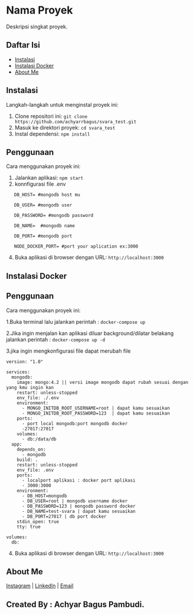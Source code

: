 # Nama Proyek

Deskripsi singkat proyek.

## Daftar Isi

- [Instalasi](#instalasi)
- [Instalasi Docker](#instalasi-docker)
- [About Me ](#about-me)

## Instalasi

Langkah-langkah untuk menginstal proyek ini:

1. Clone repositori ini: `git clone https://github.com/achyarrbagus/svara_test.git`
2. Masuk ke direktori proyek: `cd svara_test`
3. Instal dependensi: `npm install`

## Penggunaan

Cara menggunakan proyek ini:

1. Jalankan aplikasi: `npm start`
2. konnfigurasi file .env
```
   DB_HOST= #mongodb host mu 

   DB_USER= #mongodb user

   DB_PASSWORD= #mongodb password

   DB_NAME=  #mongodb name

   DB_PORT= #mongodb port 

   NODE_DOCKER_PORT= #port your aplication ex:3000
```
4. Buka aplikasi di browser dengan URL: `http://localhost:3000`


## Instalasi Docker

## Penggunaan

Cara menggunakan proyek ini:

1.Buka terminal lalu jalankan perintah : `docker-compose up`

2.Jika ingin menjalan kan aplikasi diluar background/dilatar belakang jalankan perintah : `docker-compose up -d`

3.jika ingin mengkonfigurasi file dapat merubah file


```
version: "1.0"

services:
  mongodb:
    image: mongo:4.2 || versi image mongodb dapat rubah sesuai dengan yang kmu ingin kan
    restart: unless-stopped
    env_file: ./.env
    environment:
      - MONGO_INITDB_ROOT_USERNAME=root | dapat kamu sesuaikan
      - MONGO_INITDB_ROOT_PASSWORD=123  | dapat kamu sesuaikan
    ports:
      - port local mongodb:port mongodb docker
      -27017:27017
    volumes:
      - db:/data/db
  app:
    depends_on:
      - mongodb
    build: .
    restart: unless-stopped
    env_file: .env
    ports:
      - localport aplikasi : docker port aplikasi
      - 3000:3000
    environment:
      - DB_HOST=mongodb 
      - DB_USER=root | mongodb username docker 
      - DB_PASSWORD=123 | mongodb password docker
      - DB_NAME=test-svara | dapat kamu sesuaikan
      - DB_PORT=27017 | db port docker
    stdin_open: true
    tty: true

volumes:
  db:
```
4. Buka aplikasi di browser dengan URL: `http://localhost:3000`

## About Me
[Instagram](https://www.instagram.com/achyarrbagus51) |
[LinkedIn](https://www.linkedin.com/in/achyarbaguspambudi/) |
[Email](achyarbagus@email.com)

## Created By : Achyar Bagus Pambudi. 
